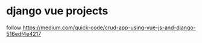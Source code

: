 # django vue projects

follow
https://medium.com/quick-code/crud-app-using-vue-js-and-django-516edf4e4217

